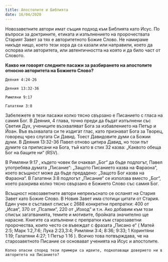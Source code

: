 ```yaml
---
title: Апостолите и Библията
date: 16/04/2020
---
```


Новозаветните автори имат същия подход към Библията като Исус. По въпроси за доктрините, етиката и изпълнението на пророчествата Старият Завет за тях е авторитетното Божие Слово. Не намираме никъде нищо, което тези хора да са казали или направили, което да оспорва или авторитета, или автентичността на която и да било част от Словото.

**Какво ни говорят следните пасажи за разбирането на апостолите относно авторитета на Божието Слово?**

`Деяния 4:24-26`

`Деяния 13:32-36`

`Римляни 9:17`

`Галатяни 3:8`

Забележете в тези пасажи колко тясно свързано е Писанието с гласа на самия Бог. В Деяния, 4 глава, точно преди да бъдат изпълнени със Светия Дух, учениците възхваляват Бога за избавлението на Петър и Йоан. Във възхвалата си те издигат глас, като признават Бога за Творец, говорещ чрез слугата Си Давид. Тоест Давидовите думи са Божии думи. В Деяния 13:32-36 Павел отново цитира Давид, но този път думите са приписани на Бога, тъй като в стих 32 казва: „Каквото обеща Бог на бащите ни“ (RSV).

В Римляни 9:17 , където човек би очаквал „Бог“ да бъде подлогът, Павел употребява думата „Писание“: „Защото Писанието казва на Фараона“, което всъщност може да бъде предадено: „Защото Бог казва на Фараона“. В Галатяни 3:8 подлогът „Писание“ се използва вместо „Бог“, което разкрива колко тясно свързано е Божието Слово със самия Бог.

Всъщност новозаветните автори непрекъснато се осланят на Стария Завет като Божие Слово. В Новия Завет има стотици цитати от Стария. Един учен е съставил списък с 2688 конкретни препратки: 400 от „Исая“, 370 от „Псалми“, 220 от „Изход“ и т.н. Ако добавим към този списък загатванията, темите и мотивите, бройката значително ще нарасне. Книгите са изпълнени с препратки към старозаветни пророчества, които често се въвеждат с фразата „Писано е“ ( Матей 2:5; Марк 1:2,7:6; Лука 2:23,3:4; Римляни 3:4; 8:36; 9:33; 1 Коринтяни 1:19; Галатяни 4:27; 1 Петър 1:16 ). Всичко това потвърждава, че на старозаветното Писание се основават ученията на Исус и апостолите.

`Колко опасни според тези примери са идеите, подкопаващи доверието ни в авторитета на Писанието?`